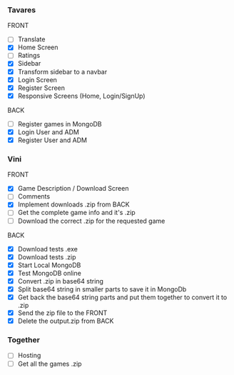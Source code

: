 ### Tavares

FRONT

- [ ] Translate
- [X] Home Screen
- [ ] Ratings
- [X] Sidebar
- [X] Transform sidebar to a navbar
- [X] Login Screen 
- [X] Register Screen
- [X] Responsive Screens (Home, Login/SignUp)

BACK

- [ ] Register games in MongoDB
- [x] Login User and ADM
- [x] Register User and ADM

### Vini

FRONT 

- [x] Game Description / Download Screen
- [ ] Comments
- [x] Implement downloads .zip from BACK
- [ ] Get the complete game info and it's .zip
- [ ] Download the correct .zip for the requested game

BACK

- [x] Download tests .exe
- [x] Download tests .zip
- [x] Start Local MongoDB 
- [x] Test MongoDB online
- [x] Convert .zip in base64 string
- [x] Split base64 string in smaller parts to save it in MongoDb
- [x] Get back the base64 string parts and put them together to convert it to .zip
- [x] Send the zip file to the FRONT
- [x] Delete the output.zip from BACK

### Together

- [ ] Hosting
- [ ] Get all the games .zip
